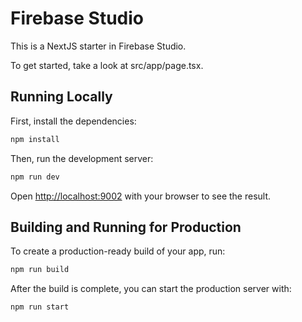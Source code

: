 # Firebase Studio

This is a NextJS starter in Firebase Studio.

To get started, take a look at src/app/page.tsx.

## Running Locally

First, install the dependencies:
```bash
npm install
```

Then, run the development server:
```bash
npm run dev
```

Open [http://localhost:9002](http://localhost:9002) with your browser to see the result.

## Building and Running for Production

To create a production-ready build of your app, run:
```bash
npm run build
```

After the build is complete, you can start the production server with:
```bash
npm run start
```

